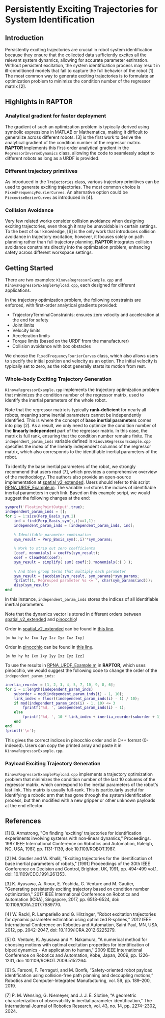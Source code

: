 # Persistently Exciting Trajectories for System Identification

## Introduction

Persistently exciting trajectories are crucial in robot system identification because they ensure that the collected data sufficiently excites all the relevant system dynamics, allowing for accurate parameter estimation. 
Without persistent excitation, the system identification process may result in ill-conditioned models that fail to capture the full behavior of the robot [1].
The most common way to generate exciting trajectories is to formulate an optimization problem to minimize the condition number of the regressor matrix [2].

## Highlights in RAPTOR

### Analytical gradient for faster deployment
The gradient of such an optimization problem is typically derived using symbolic expressions in MATLAB or Mathematica, making it difficult to generalize across different robots. 
[3] is the first work to derive the analytical gradient of the condition number of the regressor matrix. 
**RAPTOR** implements this first-order analytical gradient in the `RegressorInverseDynamics` class, allowing the code to seamlessly adapt to different robots as long as a URDF is provided.

### Different trajectory primitives
As introduced in the `Trajectories` class, various trajectory primitives can be used to generate exciting trajectories.
The most common choice is `FixedFrequencyFourierCurves`.
An alternative option could be `PiecewiseBezierCurves` as introduced in [4].

### Collision Avoidance
Very few related works consider collision avoidance when designing exciting trajectories, even though it may be unavoidable in certain settings. 
To the best of our knowledge, [6] is the only work that introduces collision avoidance in trajectory excitation; however, it focuses solely on path planning rather than full trajectory planning. 
**RAPTOR** integrates collision avoidance constraints directly into the optimization problem, enhancing safety across different workspace settings.

## Getting Started

There are two examples: `KinovaRegressorExample.cpp` and `KinovaRegressorExamplePayload.cpp`, each designed for different applications.

In the trajectory optimization problem, the following constraints are enforced, with first-order analytical gradients provided:
 - TrajectoryTerminalConstraints: ensures zero velocity and acceleration at the end for safety
 - Joint limits
 - Velocity limits
 - Acceleration limits
 - Torque limits (based on the URDF from the manufacturer)
 - Collision avoidance with box obstacles

We choose the `FixedFrequencyFourierCurves` class, which also allows users to specify the initial position and velocity as an option. 
The initial velocity is typically set to zero, as the robot generally starts its motion from rest.

### Whole-body Exciting Trajectory Generation
`KinovaRegressorExample.cpp` implements the trajectory optimization problem that minimizes the condition number of the regressor matrix, used to identify the inertial parameters of the whole robot.

Note that the regressor matrix is typically **rank-deficient** for nearly all robots, meaning some inertial parameters cannot be independently identified. 
This is where the concept of **base inertial parameters** comes into play [2].
As a result, we only need to optimize the condition number of the **linearly independent** part of the regressor matrix.
In this case, the matrix is full rank, ensuring that the condition number remains finite. 
The `independent_param_inds` variable defined in `KinovaRegressorExample.cpp` specifies the index of the linearly independent columns of the regressor matrix, which also corresponds to the identifiable inertial parameters of the robot.

To identify the base inertial parameters of the robot, we strongly recommend that users read [7], which provides a comprehensive overview of the methodology.
The authors also provide an open-source implementation at [spatial_v2_extended](https://github.com/ROAM-Lab-ND/spatial_v2_extended/).
Users should refer to this script [RPNA_URDF_Example.m](https://github.com/ROAM-Lab-ND/spatial_v2_extended/blob/main/v3/identifiability/RPNA_URDF_Example.m).
The variable `ind` stores the indices of identifiable inertial parameters in each link.
Based on this example script, we would suggest the following changes at the end:
```MATLAB
sympref('FloatingPointOutput',true);
independent_param_inds = [];
for i = 1:size(Perp_Basis_sym,2)
    ind = find(Perp_Basis_sym(:,i)==1,1);
    independent_param_inds = [independent_param_inds, ind];
    
    % Identifable parameter combination
    sym_result = Perp_Basis_sym(:,i)'*sym_params;
    
    % Work to strip out zero coefficients
    [coef, monomials] = coeffs(sym_result);
    coef = CleanMat(coef);
    sym_result = simplify( sum( coef(:).*monomials(:) ) );
    
    % And then group terms that multiply each parameter
    sym_result = jacobian(sym_result, sym_params)*sym_params;
    fprintf(1,'Regrouped parameter %s <= ', char(sym_params(ind)));
    disp(sym_result)
end
```
In this instance, `independent_param_inds` stores the indices of all identifiable inertial parameters.

Note that the dynamics vector is stored in different orders between [spatial_v2_extended](https://github.com/ROAM-Lab-ND/spatial_v2_extended/) and [pinocchio](https://github.com/stack-of-tasks/pinocchio/)!

Order in [spatial_v2_extended](https://github.com/ROAM-Lab-ND/spatial_v2_extended/) can be found in [this line](https://github.com/ROAM-Lab-ND/spatial_v2_extended/blob/main/v3/inertia/inertiaMatToVec.m#L8).
```
[m hx hy hz Ixx Iyy Izz Iyz Ixz Ixy]
```
Order in [pinocchio](https://github.com/stack-of-tasks/pinocchio/) can be found in [this line](https://github.com/stack-of-tasks/pinocchio/blob/master/include/pinocchio/spatial/inertia.hpp#L536).
```
[m hx hy hz Ixx Ixy Iyy Ixz Iyz Izz]
```
To use the results in [RPNA_URDF_Example.m](https://github.com/ROAM-Lab-ND/spatial_v2_extended/blob/main/v3/identifiability/RPNA_URDF_Example.m) in **RAPTOR**, which uses pinocchio, we would suggest the following code to change the order of the `independent_param_inds`:

```MATLAB
inertia_reorder = [1, 2, 3, 4, 5, 7, 10, 9, 8, 6];
for i = 1:length(independent_param_inds)
    suborder = mod(independent_param_inds(i) - 1, 10);
    link_index = floor((independent_param_inds(i) - 1) / 10);
    if mod(independent_param_inds(i) - 1, 10) <= 3
        fprintf('%d, ', independent_param_inds(i) - 1);
    else
        fprintf('%d, ', 10 * link_index + inertia_reorder(suborder + 1) - 1);
    end
end
fprintf('\n');
```
This gives the correct indices in pinocchio order and in C++ format (0-indexed).
Users can copy the printed array and paste it in `KinovaRegressorExample.cpp`.

### Payload Exciting Trajectory Generation
`KinovaRegressorExamplePayload.cpp` implements a trajectory optimization problem that minimizes the condition number of the last 10 columns of the regressor matrix, which correspond to the inertial parameters of the robot's last link. 
This matrix is usually full-rank.
This is particularly useful for identifying a robotic arm that has gone through the system identification process, but then modified with a new gripper or other unknown payloads at the end effector.

## References

[1] B. Armstrong, "On finding 'exciting' trajectories for identification experiments involving systems with non-linear dynamics," Proceedings. 1987 IEEE International Conference on Robotics and Automation, Raleigh, NC, USA, 1987, pp. 1131-1139, doi: 10.1109/ROBOT.1987.

[2] M. Gautier and W. Khalil, "Exciting trajectories for the identification of base inertial parameters of robots," [1991] Proceedings of the 30th IEEE Conference on Decision and Control, Brighton, UK, 1991, pp. 494-499 vol.1, doi: 10.1109/CDC.1991.261353.

[3] K. Ayusawa, A. Rioux, E. Yoshida, G. Venture and M. Gautier, "Generating persistently exciting trajectory based on condition number optimization," 2017 IEEE International Conference on Robotics and Automation (ICRA), Singapore, 2017, pp. 6518-6524, doi: 10.1109/ICRA.2017.7989770.

[4] W. Rackl, R. Lampariello and G. Hirzinger, "Robot excitation trajectories for dynamic parameter estimation using optimized B-splines," 2012 IEEE International Conference on Robotics and Automation, Saint Paul, MN, USA, 2012, pp. 2042-2047, doi: 10.1109/ICRA.2012.6225279.

[5] G. Venture, K. Ayusawa and Y. Nakamura, "A numerical method for choosing motions with optimal excitation properties for identification of biped dynamics - An application to human," 2009 IEEE International Conference on Robotics and Automation, Kobe, Japan, 2009, pp. 1226-1231, doi: 10.1109/ROBOT.2009.5152264.

[6] S. Farsoni, F. Ferraguti, and M. Bonfè, “Safety-oriented robot payload identification using collision-free path planning and decoupling motions,” Robotics and Computer-Integrated Manufacturing, vol. 59, pp. 189–200, 2019.

[7] P. M. Wensing, G. Niemeyer, and J. J. E. Slotine, “A geometric characterization of observability in inertial parameter identification,” The International Journal of Robotics Research, vol. 43, no. 14, pp. 2274–2302, 2024.